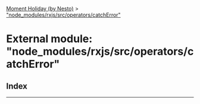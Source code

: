 [Moment Holiday (by Nesto)](../README.md) > ["node_modules/rxjs/src/operators/catchError"](../modules/_node_modules_rxjs_src_operators_catcherror_.md)

# External module: "node_modules/rxjs/src/operators/catchError"

## Index

---

